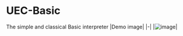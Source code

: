 # UEC-Basic
The simple and classical Basic interpreter 
|Demo image|
|-|
|![image](https://github.com/KajizukaTaichi/UEC-Basic/assets/122075081/e0180195-fb9f-42b3-a449-42f390faae09)|
